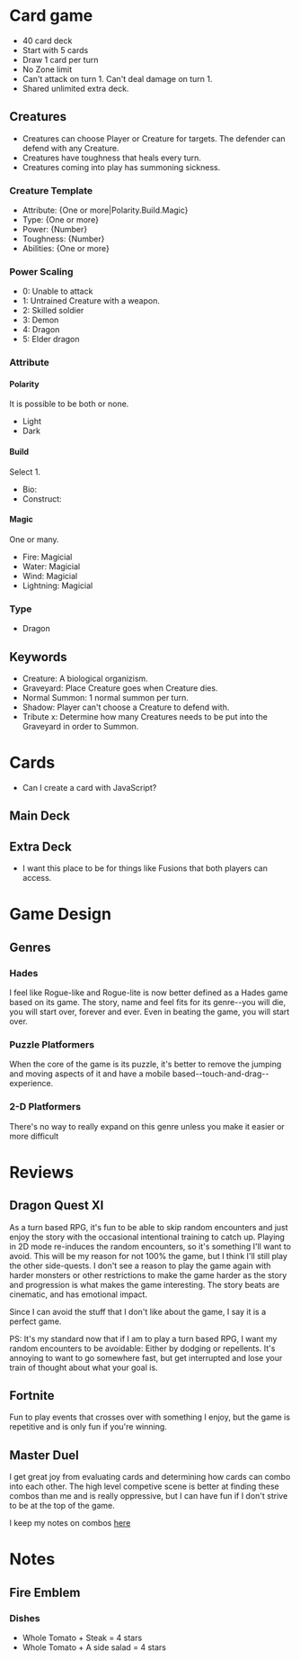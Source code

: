 # Card game
* 40 card deck
* Start with 5 cards
* Draw 1 card per turn
* No Zone limit
* Can't attack on turn 1. Can't deal damage on turn 1.
* Shared unlimited extra deck. 

## Creatures
* Creatures can choose Player or Creature for targets. The defender can defend with any Creature.
* Creatures have toughness that heals every turn. 
* Creatures coming into play has summoning sickness.

### Creature Template
* Attribute: {One or more|Polarity.Build.Magic}
* Type: {One or more}
* Power: {Number}
* Toughness: {Number}
* Abilities: {One or more}

### Power Scaling
* 0: Unable to attack
* 1: Untrained Creature with a weapon.
* 2: Skilled soldier
* 3: Demon
* 4: Dragon
* 5: Elder dragon

### Attribute
#### Polarity
It is possible to be both or none.
* Light
* Dark

#### Build
Select 1.
* Bio:
* Construct:

#### Magic
One or many.
* Fire: Magicial
* Water: Magicial
* Wind: Magicial
* Lightning: Magicial

### Type
* Dragon

## Keywords
* Creature: A biological organizism. 
* Graveyard: Place Creature goes when Creature dies.
* Normal Summon: 1 normal summon per turn. 
* Shadow: Player can't choose a Creature to defend with. 
* Tribute x: Determine how many Creatures needs to be put into the Graveyard in order to Summon. 

# Cards
* Can I create a card with JavaScript?

## Main Deck
## Extra Deck
* I want this place to be for things like Fusions that both players can access. 

# Game Design
## Genres
### Hades
I feel like Rogue-like and Rogue-lite is now better defined as a Hades game based on its game. The story, name and feel fits for its genre--you will die, you will start over, forever and ever. Even in beating the game, you will start over.

### Puzzle Platformers
When the core of the game is its puzzle, it's better to remove the jumping and moving aspects of it and have a mobile based--touch-and-drag--experience.

### 2-D Platformers
There's no way to really expand on this genre unless you make it easier or more difficult

# Reviews
## Dragon Quest XI
As a turn based RPG, it's fun to be able to skip random encounters and just enjoy the story with the occasional intentional training to catch up. Playing in 2D mode re-induces the random encounters, so it's something I'll want to avoid. This will be my reason for not 100% the game, but I think I'll still play the other side-quests. I don't see a reason to play the game again with harder monsters or other restrictions to make the game harder as the story and progression is what makes the game interesting. The story beats are cinematic, and has emotional impact.

Since I can avoid the stuff that I don't like about the game, I say it is a perfect game. 

PS: It's my standard now that if I am to play a turn based RPG, I want my random encounters to be avoidable: Either by dodging or repellents. It's annoying to want to go somewhere fast, but get interrupted and lose your train of thought about what your goal is. 

## Fortnite
Fun to play events that crosses over with something I enjoy, but the game is repetitive and is only fun if you're winning. 

## Master Duel
I get great joy from evaluating cards and determining how cards can combo into each other. The high level competive scene is better at finding these combos than me and is really oppressive, but I can have fun if I don't strive to be at the top of the game. 

I keep my notes on combos [here](/Master-Duel/Master-Duel.md)

# Notes
## Fire Emblem
### Dishes
* Whole Tomato + Steak = 4 stars
* Whole Tomato + A side salad = 4 stars
